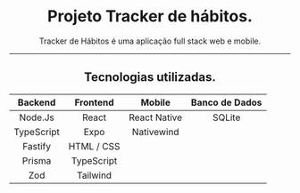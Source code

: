  <h1 align="center">Projeto Tracker de hábitos.</h1>

<p align="center">Tracker de Hábitos é uma aplicação full stack web e mobile.</p>

___________________________________________________________
<h2 align="center"> Tecnologias utilizadas. </h2>

|   Backend     | Frontend     | Mobile       | Banco de Dados |
| :-----------: | :----------: |:----------:  |:----------:    |
| Node.Js       | React        | React Native | SQLite         |
| TypeScript    | Expo         | Nativewind   |                |
| Fastify       | HTML / CSS   |              |                |
| Prisma        | TypeScript   |              |                |
| Zod           | Tailwind     |              |                |




